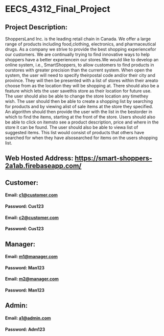 # EECS_4312_Final_Project

## Project Description: 

ShoppersLand Inc. is the leading retail chain in Canada. We offer a large range of products including food,clothing, electronics, and pharmaceutical drugs. As a company we strive to provide the best shopping experiencefor our customers. We are continually trying to find innovative ways to help shoppers have a better experiencein our stores.We would like to develop an online system, i.e., SmartShoppers, to allow customers to find products in ourstores with greater precision than the current system. When open the system, the user will need to specify theirpostal code and/or their city and province. They will then be presented with a list of stores within their areato choose from as the location they will be shopping at. There should also be a feature which lets the user savethis store as their location for future use. The user should also be able to change the store location any timethey wish. The user should then be able to create a shopping list by searching for products and by viewing alist of sale items at the store they specified. An algorithm should then provide the user with the list in the bestorder in which to find the items, starting at the front of the store. Users should also be able to click on itemsto see a product description, price and where in the store it can be found. The user should also be able to viewa list of suggested items. This list would consist of products that others have searched for when they have alsosearched for items on the users shopping list.

## Web Hosted Address: https://smart-shoppers-2a1ab.firebaseapp.com/

## Customer:
 #### Email: c1@customer.com
 #### Password: Cus123
 
 #### Email: c2@customer.com
 #### Password: Cus123

## Manager:
 #### Email: m1@manager.com
 #### Password: Man123
 
 #### Email: m2@manager.com
 #### Password: Man123
  
## Admin:
 #### Email: a1@admin.com
 #### Password: Adm123

